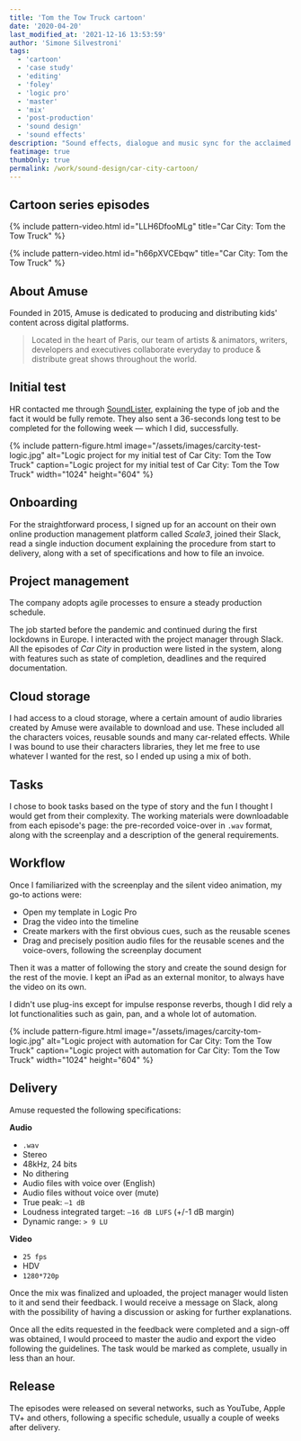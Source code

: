 ```yaml
---
title: 'Tom the Tow Truck cartoon'
date: '2020-04-20'
last_modified_at: '2021-12-16 13:53:59'
author: 'Simone Silvestroni'
tags:
  - 'cartoon'
  - 'case study'
  - 'editing'
  - 'foley'
  - 'logic pro'
  - 'master'
  - 'mix'
  - 'post-production'
  - 'sound design'
  - 'sound effects'
description: "Sound effects, dialogue and music sync for the acclaimed show ‘Tom the Tow Truck’, part of the Car City series by Paris-based Amuse."
featimage: true
thumbOnly: true
permalink: /work/sound-design/car-city-cartoon/
---
```

## Cartoon series episodes

{% include pattern-video.html id="LLH6DfooMLg" title="Car City: Tom the Tow Truck" %}

{% include pattern-video.html id="h66pXVCEbqw" title="Car City: Tom the Tow Truck" %}

## About Amuse

Founded in 2015, Amuse is dedicated to producing and distributing kids' content across digital platforms.

> Located in the heart of Paris, our team of artists & animators, writers, developers and executives collaborate everyday to produce & distribute great shows throughout the world.

## Initial test

HR contacted me through [SoundLister](https://soundlister.com/portfolio/simone-silvestroni/), explaining the type of job and the fact it would be fully remote. They also sent a 36-seconds long test to be completed for the following week — which I did, successfully.

{% include pattern-figure.html image="/assets/images/carcity-test-logic.jpg" alt="Logic project for my initial test of Car City: Tom the Tow Truck" caption="Logic project for my initial test of Car City: Tom the Tow Truck" width="1024" height="604" %}

## Onboarding

For the straightforward process, I signed up for an account on their own online production management platform called _Scale3_, joined their Slack, read a single induction document explaining the procedure from start to delivery, along with a set of specifications and how to file an invoice.

## Project management

The company adopts agile processes to ensure a steady production schedule.

The job started before the pandemic and continued during the first lockdowns in Europe. I interacted with the project manager through Slack. All the episodes of _Car City_ in production were listed in the system, along with features such as state of completion, deadlines and the required documentation.

## Cloud storage

I had access to a cloud storage, where a certain amount of audio libraries created by Amuse were available to download and use. These included all the characters voices, reusable sounds and many car-related effects. While I was bound to use their characters libraries, they let me free to use whatever I wanted for the rest, so I ended up using a mix of both.

## Tasks

I chose to book tasks based on the type of story and the fun I thought I would get from their complexity. The working materials were downloadable from each episode's page: the pre-recorded voice-over in `.wav` format, along with the screenplay and a description of the general requirements.

## Workflow

Once I familiarized with the screenplay and the silent video animation, my go-to actions were:

- Open my template in Logic Pro
- Drag the video into the timeline
- Create markers with the first obvious cues, such as the reusable scenes
- Drag and precisely position audio files for the reusable scenes and the voice-overs, following the screenplay document

Then it was a matter of following the story and create the sound design for the rest of the movie. I kept an iPad as an external monitor, to always have the video on its own.

I didn't use plug-ins except for impulse response reverbs, though I did rely a lot functionalities such as gain, pan, and a whole lot of automation.

{% include pattern-figure.html image="/assets/images/carcity-tom-logic.jpg" alt="Logic project with automation for Car City: Tom the Tow Truck" caption="Logic project with automation for Car City: Tom the Tow Truck" width="1024" height="604" %}

## Delivery

Amuse requested the following specifications:

**Audio**

- `.wav`
- Stereo
- 48kHz, 24 bits
- No dithering
- Audio files with voice over (English)
- Audio files without voice over (mute)
- True peak: `–1 dB`
- Loudness integrated target: `–16 dB LUFS` (+/-1 dB margin)
- Dynamic range: `> 9 LU`

**Video**

- `25 fps`
- HDV
- `1280*720p`

Once the mix was finalized and uploaded, the project manager would listen to it and send their feedback. I would receive a message on Slack, along with the possibility of having a discussion or asking for further explanations.

Once all the edits requested in the feedback were completed and a sign-off was obtained, I would proceed to master the audio  and export the video following the guidelines. The task would be marked as complete, usually in less than an hour.

## Release

The episodes were released on several networks, such as YouTube, Apple TV+ and others, following a specific schedule, usually a couple of weeks after delivery.